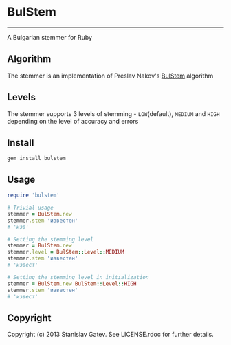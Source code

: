 # BulStem
---------

A Bulgarian stemmer for Ruby

## Algorithm

The stemmer is an implementation of Preslav Nakov's [BulStem](http://lml.bas.bg/~nakov/bulstem/index.html) algorithm

## Levels

The stemmer supports 3 levels of stemming - ```LOW```(default), ```MEDIUM``` and ```HIGH``` depending on the level of accuracy and errors

## Install

```
gem install bulstem
```

## Usage

```ruby
require 'bulstem'

# Trivial usage
stemmer = BulStem.new
stemmer.stem 'известен'
# 'изв'

# Setting the stemming level
stemmer = BulStem.new
stemmer.level = BulStem::Level::MEDIUM
stemmer.stem 'известен'
# 'извест'

# Setting the stemming level in initialization
stemmer = BulStem.new BulStem::Level::HIGH
stemmer.stem 'известен'
# 'извест'
```

## Copyright

Copyright (c) 2013 Stanislav Gatev. See LICENSE.rdoc for further details.
